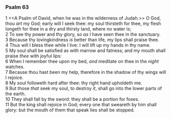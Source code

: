 ### Psalm 63

1 <<A Psalm of David, when he was in the wilderness of Judah.>> O God, thou *art* my God; early will I seek thee: my soul thirsteth for thee, my flesh longeth for thee in a dry and thirsty land, where no water is;  
2 To see thy power and thy glory, so *as* I have seen thee in the sanctuary.  
3 Because thy lovingkindness *is* better than life, my lips shall praise thee.  
4 Thus will I bless thee while I live: I will lift up my hands in thy name.  
5 My soul shall be satisfied as *with* marrow and fatness; and my mouth shall praise *thee* with joyful lips:  
6 When I remember thee upon my bed, *and* meditate on thee in the *night* watches.  
7 Because thou hast been my help, therefore in the shadow of thy wings will I rejoice.  
8 My soul followeth hard after thee: thy right hand upholdeth me.  
9 But those *that* seek my soul, to destroy *it*, shall go into the lower parts of the earth.  
10 They shall fall by the sword: they shall be a portion for foxes.  
11 But the king shall rejoice in God; every one that sweareth by him shall glory: but the mouth of them that speak lies shall be stopped.  
